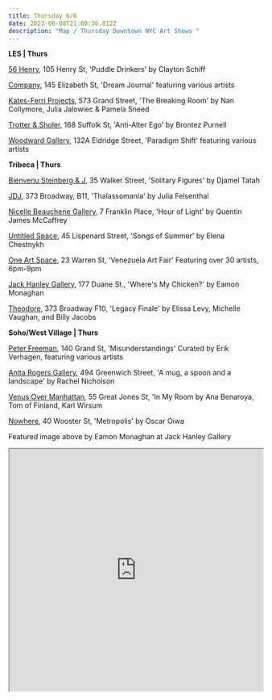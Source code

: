 ```yaml
---
title: Thursday 6/8
date: 2023-06-08T21:00:36.812Z
description: "Map / Thursday Downtown NYC Art Shows "
---
```

**L﻿ES | Thurs**

[56 Henry](https://56henry.nyc/exhibitions/puddle-drinkers), 105 Henry St, 'Puddle Drinkers' by Clayton Schiff

[Company](https://companygallery.us/), 145 Elizabeth St, 'Dream Journal' featuring various artists

[Kates-Ferri Projects](https://www.katesferriprojects.com/work/028-the-breaking-room-nan-collymore-julia-jalowiec-pamela-sneed), 573 Grand Street, 'The Breaking Room' by Nan Collymore, Julia Jalowiec & Pamela Sneed

[Trotter & Sholer](https://trotterandsholer.com/exhibition/anti-alter-ego/), 168 Suffolk St, 'Anti-Alter Ego' by Brontez Purnell

[Woodward Gallery](https://woodwardgallery.net/paradigm-shift/), 132A Eldridge Street, 'Paradigm Shift' featuring various artists

**Tribeca | Thurs**

[Bienvenu Steinberg & J](http://www.bienvenusteinbergandpartner.com/exhibitions/djamel-tatah), 35 Walker Street, 'Solitary Figures' by Djamel Tatah

[JDJ](https://jdj.world/projects/julia-felsenthal/), 373 Broadway, B11, 'Thalassomania' by Julia Felsenthal

[Nicelle Beauchene Gallery](https://nicellebeauchene.com/exhibitions/quentin-james-mccaffrey/), 7 Franklin Place, 'Hour of Light' by Quentin James McCaffrey

[Untitled Space](https://untitled-space.com/elena-chestnykh-songs-of-summer-solo-exhibition/), 45 Lispenard Street, 'Songs of Summer' by Elena Chestnykh

[One Art Space](https://oneartspace.com/venezuela-art-fair-iii-edition-nyc-2023-thursday-june-8th-saturday-june-11th/), 23 Warren St, 'Venezuela Art Fair' Featuring over 30 artists, 6pm-9pm

[Jack Hanley Gallery](https://www.jackhanley.com/exhibitions/eamon-monaghan), 177 Duane St., 'Where's My Chicken?' by Eamon Monaghan

[Theodore](https://www.theodoreart.com/future), 373 Broadway F10, 'Legacy Finale' by Elissa Levy, Michelle Vaughan, and Billy Jacobs

**S﻿oho/West Village | Thurs**

[Peter Freeman](https://www.peterfreemaninc.com/exhibitions/misunderstandings), 140 Grand St, 'Misunderstandings' Curated by Erik Verhagen, featuring various artists

[Anita Rogers Gallery](https://www.anitarogersgallery.com/exhibitions/rachel-nicholson), 494 Greenwich Street, 'A mug, a spoon and a landscape' by Rachel Nicholson

[Venus Over Manhattan](https://www.venusovermanhattan.com/exhibitions/in-my-room-ana-benaroya-tom-of-finland-karl-wirsum), 55 Great Jones St, 'In My Room by Ana Benaroya, Tom of Finland, Karl Wirsum

[Nowhere](https://www.nowhere-nyc.com/exhibitions/metropolis), 40 Wooster St, 'Metropolis' by Oscar Oiwa

F﻿eatured image above by Eamon Monaghan at Jack Hanley Gallery

<iframe src="https://www.google.com/maps/d/u/3/embed?mid=14MsrYSrBPLQMlt35W0OEdhHOSDCJBK0&ehbc=2E312F" width="100%" height="480"></iframe>